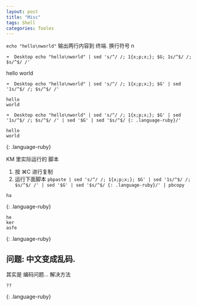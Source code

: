 ```yaml
---
layout: post
title: "Misc"
tags: Shell
categories: Tooles
---
```





`echo "hello\nworld"`
输出两行内容到 终端.  换行符号 n

`➜  Desktop echo "hello\nworld" | sed 's/^/ /; 1{x;p;x;}; $G; 1s/^$/ /; $s/^$/ /'`

hello
world

`➜  Desktop echo "hello\nworld" | sed 's/^/ /; 1{x;p;x;}; $G' | sed '1s/^$/ /; $s/^$/ /'`
~~~
hello
world
~~~


`➜  Desktop echo "hello\nworld" | sed 's/^/ /; 1{x;p;x;}; $G' | sed '1s/^$/ /; $s/^$/ /' | sed '$G' | sed '$s/^$/ {: .language-ruby}/'`
~~~
hello
world
~~~
{: .language-ruby}




KM 里实际运行的 脚本
1. 按 ⌘C 进行复制
2. 运行下面脚本
`pbpaste | sed 's/^/ /; 1{x;p;x;}; $G' | sed '1s/^$/ /; $s/^$/ /' | sed '$G' | sed '$s/^$/ {: .language-ruby}/' | pbcopy`



~~~
ha
~~~
{: .language-ruby}



~~~
he
ker
asfe
~~~
{: .language-ruby}



## 问题: 中文变成乱码.
其实是 编码问题...
解决方法
~~~
??
~~~
{: .language-ruby}

















